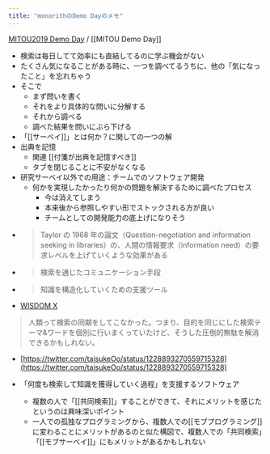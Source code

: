 ```yaml
---
title: "monorithのDemo Dayのメモ"
---
```


[MITOU2019 Demo Day](https://www.facebook.com/groups/2933888119990947/permalink/2933947946651631/?refid=18&__tn__=*s*s-R) / [[MITOU Demo Day]]
- 検索は毎日してて効率にも直結してるのに学ぶ機会がない
- たくさん気になることがある時に、一つを調べてるうちに、他の「気になったこと」を忘れちゃう
- そこで
    - まず問いを書く
    - それをより具体的な問いに分解する
    - それから調べる
    - 調べた結果を問いにぶら下げる
- 「[[サーベイ]]」とは何か？に関しての一つの解
- 出典を記憶
    - 関連 [[付箋が出典を記憶すべき]]
    - タブを閉じることに不安がなくなる
- 研究サーベイ以外での用途：チームでのソフトウェア開発
    - 何かを実現したかったり何かの問題を解決するために調べたプロセス
        - 今は消えてしまう
        - 本来後から参照しやすい形でストックされる方が良い
        - チームとしての開発能力の底上げになりそう
- > Taylor の 1968 年の論文（Question-negotiation and information seeking in libraries）の、人間の情報要求（information need）の要求レベルを上げていくような効果がある
- > 検索を通じたコミュニケーション手段
- > 知識を構造化していくための支援ツール
- [WISDOM X](https://www.wisdom-nict.jp/#top)


> 人類って検索の同期をしてこなかった。つまり、目的を同じにした検索テーマ&ワードを個別に行いまくっていたけど、そうした圧倒的無駄を解消できるかもしれない。
- [https://twitter.com/taisukeOo/status/1228893270559715328](https://twitter.com/taisukeOo/status/1228893270559715328)

- 「何度も検索して知識を獲得していく過程」を支援するソフトウェア
    - 複数の人で「[[共同検索]]」することができて、それにメリットを感じたというのは興味深いポイント
    - 一人での孤独なプログラミングから、複数人での[[モブプログラミング]]に変わることにメリットがあるのと似た構図で、複数人での「共同検索」「[[モブサーベイ]]」にもメリットがあるかもしれない


